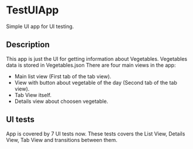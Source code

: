 # TestUIApp

Simple UI app for UI testing.

## Description

This app is just the UI for getting information about Vegetables.
Vegetables data is stored in Vegetables.json
There are four main views in the app:

* Main list view (First tab of the tab view).
* View with button about vegetable of the day (Second tab of the tab view).
* Tab View itself.
* Details view about choosen vegetable.

## UI tests

App is covered by 7 UI tests now.
These tests covers the List View, Details View, Tab View and transitions between them.